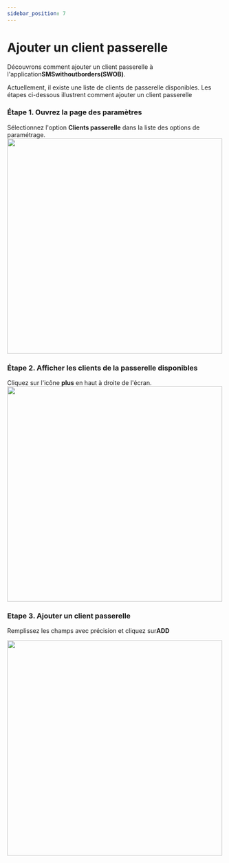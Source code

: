 ```yaml
---
sidebar_position: 7
---
```


# Ajouter un client passerelle

Découvrons comment ajouter un client passerelle à l'application**SMSwithoutborders(SWOB)**.

Actuellement, il existe une liste de clients de passerelle disponibles. Les étapes ci-dessous illustrent comment ajouter un client passerelle

### Étape 1. Ouvrez la page des paramètres
Sélectionnez l'option **Clients passerelle** dans la liste des options de paramétrage.
<img src="/img/settings.png" height="500" />

### Étape 2. Afficher les clients de la passerelle disponibles
Cliquez sur l'icône **plus** en haut à droite de l'écran.
<img src="gatewayClient.png" height="500" />

### Etape 3. Ajouter un client passerelle

Remplissez les champs avec précision et cliquez sur**ADD**

<img src="/img/gateway2.png" height="500" />

